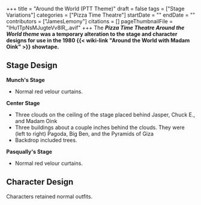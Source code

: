 +++
title = "Around the World (PTT Theme)"
draft = false
tags = ["Stage Variations"]
categories = ["Pizza Time Theatre"]
startDate = ""
endDate = ""
contributors = ["JamesLemony"]
citations = []
pageThumbnailFile = "lHu1TpNsMJugteVv8lR_.avif"
+++
The ***Pizza Time Theatre Around the World theme* was a temporary alteration to the stage and character designs for use in the 1980 {{< wiki-link "Around the World with Madam Oink" >}} showtape.**

## Stage Design

**Munch's Stage**

- Normal red velour curtains.

**Center Stage**

- Three clouds on the ceiling of the stage placed behind Jasper, Chuck E., and Madam Oink
- Three buildings about a couple inches behind the clouds. They were (left to right) Pagoda, Big Ben, and the Pyramids of Giza
- Backdrop included trees.

**Pasqually's Stage**

- Normal red velour curtains.

## Character Design

Characters retained normal outfits.
